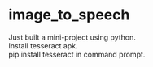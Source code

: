 # image_to_speech
Just built a mini-project using python.<br>
Install tesseract apk. <br>
pip install tesseract in command prompt.
